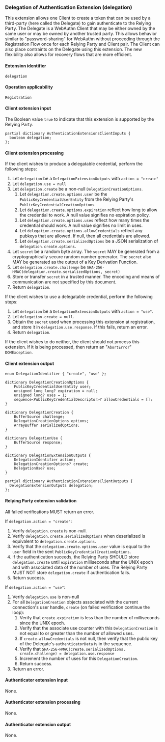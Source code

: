 ### Delegation of Authentication Extension (delegation)

This extension allows one Client to create a token that can be used by a third-party (here called the Delegate) to gain authenticate to the Relying Party. The Delegate is a WebAuthn Client that may be either owned by the same user or may be owned by another trusted party. This allows behavior similar to "password-sharing" for WebAuthn without proceeding through the Registration Flow once for each Relying Party and Client pair. The Client can also place contraints on the Delegate using this extension. The new flexibility also allows for recovery flows that are more efficient.

#### Extension identifier

	delegation

#### Operation applicability

	Registration

#### Client extension input

The Boolean value `true` to indicate that this extension is supported by the Relying Party.

```web-idl
partial dictionary AuthenticationExtensionsClientInputs {
  boolean delegation;
};
```

#### Client extension processing

If the client wishes to produce a delegatable credential, perform the following steps:

1. Let `delegation` be a `DelegationExtensionOutputs` with `action = "create"`
2. Let `delegation.use = null`
3. Let `delegation.create` be a non-null  `DelegationCreationOptions`.
   1. Let `delegation.create.options.user` be the `PublicKeyCredentialUserEntity` from the Relying Party's `PublicKeyCredentialCreationOptions`
   2. Let `delegation.create.options.expiration` reflect how long to allow the credential to work. A null value signifies no expiration policy.
   3. Let `delegation.create.options.uses` reflect how many times the credential should work. A null value signifies no limit in uses.
   4. Let `delegation.create.options.allowCredentials` reflect any pubkeys that are allowed. If null, then all credentials are allowed.
   5. Let `delegation.create.serializedOptions` be a JSON serialization of `delegation.create.options`.
4. Let `secret` be a random byte array. The `secret` MAY be generated from a cryptographically secure random number generator. The `secret` also MAY be generated as the output of a Key Derivation Function. 
5. Let `delegation.create.challenge` be `SHA-256-HMAC(delegation.create.serializedOptions, secret)`
6. Store or transfer `secret` in a trusted manner. The encoding and means of communication are not specified by this document.
7. Return `delegation`.

If the client wishes to use a delegatable credential, perform the following steps:

1. Let `delegation` be a `DelegationExtensionOutputs` with `action = "use"`.
2. Let `delegation.create = null`.
3. Obtain the `secret` used when processing this extension at registration, and store it in `delegation.use.response`. If this fails, return an error.
4. Return `delegation`.

If the client wishes to do neither, the client should not process this extension. If it is being processed, then return an "`AbortError`" `DOMException`.

#### Client extension output

```web-idl
enum DelegationIdentifier { "create", "use" };

dictionary DelegationCreationOptions {
	PublicKeyCredentialUserEntity user;
	unsigned long long? expiration = null;	
	unsigned long? uses = 1;
    sequence<PublicKeyCredentialDescriptor>? allowCredentials = [];
}

dictionary DelegationCreation {
    BufferSource challenge;
    DelegationCreationOptions options;
    ArrayBuffer serializedOptions;
}

dictionary DelegationUse {
    BufferSource response;
}

dictionary DelegationExtensionOutputs {
    DelegationIdentifier action;
    DelegationCreationOptions? create;
    DelegationUse? use;
}

partial dictionary AuthenticationExtensionsClientOutputs {
  DelegationExtensionOutputs delegation;
};
```



#### Relying Party extension validation

All failed verifications MUST return an error.

If `delegation.action = "create"`:

1. Verify `delegation.create` is non-null.
2. Verify `delegation.create.serializedOptions` when deserialized is equivalent to `delegation.create.options`.
3. Verify that the `delegation.create.options.user` value is equal to the `user` field in the sent `PublicKeyCredentialCreationOptions`.
4. If the authentication suceeds, the Relying Party SHOULD store `delegation.create` until `expiration` milliseconds after the UNIX epoch and with associated data of the number of uses. The Relying Party MUST NOT store `delegation.create`  if authentication fails.
5. Return success.

If `delegation.action = "use"`:

1. Verify `delegation.use` is non-null
2. For all `DelegationCreation` objects associated with the current connection's user handle, `create` (on failed verification continue the loop):
   1. Verify that `create.expiration` is less than the number of milliseconds since the UNIX epoch.
   2. Verify that the associate use counter with this `DelegationCreation` is not equal to or greater than the number of allowed uses.
   3. If `create.allowCredentials` is not null, then verify that the public key of the Delegate's `authenticatorData` is in the sequence.
   4. Verify that `SHA-256-HMAC(create.serializedOptions, create.challenge) = delegation.use.response`
   5. Increment the number of uses for this `DelegationCreation`. 
   6. Return success.
3. Return an error.

#### Authenticator extension input

None.

#### Authenticator extension processing

None.

#### Authenticator extension output

None.

